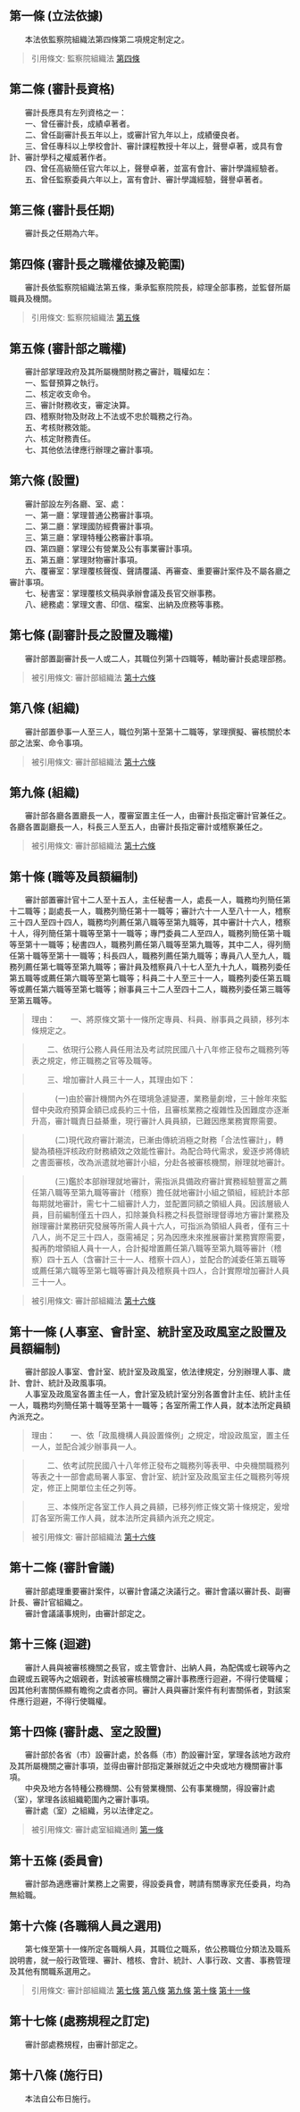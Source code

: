 第一條 (立法依據)
-----------------
　　本法依監察院組織法第四條第二項規定制定之。  
> 引用條文: 監察院組織法 [第四條](4701#第四條-審計部之職掌)



第二條 (審計長資格)
-------------------
　　審計長應具有左列資格之一：  
　　一、曾任審計長，成績卓著者。  
　　二、曾任副審計長五年以上，或審計官九年以上，成績優良者。  
　　三、曾任專科以上學校會計、審計課程教授十年以上，聲譽卓著，或具有會計、審計學科之權威著作者。  
　　四、曾任高級簡任官六年以上，聲譽卓著，並富有會計、審計學識經驗者。  
　　五、曾任監察委員六年以上，富有會計、審計學識經驗，聲譽卓著者。  


第三條 (審計長任期)
-------------------
　　審計長之任期為六年。  


第四條 (審計長之職權依據及範圍)
-------------------------------
　　審計長依監察院組織法第五條，秉承監察院院長，綜理全部事務，並監督所屬職員及機關。  
> 引用條文: 監察院組織法 [第五條](4701#第五條-審計長之職權)



第五條 (審計部之職權)
---------------------
　　審計部掌理政府及其所屬機關財務之審計，職權如左：  
　　一、監督預算之執行。  
　　二、核定收支命令。  
　　三、審計財務收支，審定決算。  
　　四、稽察財物及財政上不法或不忠於職務之行為。  
　　五、考核財務效能。  
　　六、核定財務責任。  
　　七、其他依法律應行辦理之審計事項。  


第六條 (設置)
-------------
　　審計部設左列各廳、室、處：  
　　一、第一廳：掌理普通公務審計事項。  
　　二、第二廳：掌理國防經費審計事項。  
　　三、第三廳：掌理特種公務審計事項。  
　　四、第四廳：掌理公有營業及公有事業審計事項。  
　　五、第五廳：掌理財物審計事項。  
　　六、覆審室：掌理覆核聲復、聲請覆議、再審查、重要審計案件及不屬各廳之審計事項。  
　　七、秘書室：掌理覆核文稿與承辦會議及長官交辦事務。  
　　八、總務處：掌理文書、印信、檔案、出納及庶務等事務。  


第七條 (副審計長之設置及職權)
-----------------------------
　　審計部置副審計長一人或二人，其職位列第十四職等，輔助審計長處理部務。  
> 被引用條文: 審計部組織法 [第十六條](4704#第十六條-各職稱人員之選用)



第八條 (組織)
-------------
　　審計部置參事一人至三人，職位列第十至第十二職等，掌理撰擬、審核關於本部之法案、命令事項。  
> 被引用條文: 審計部組織法 [第十六條](4704#第十六條-各職稱人員之選用)



第九條 (組織)
-------------
　　審計部各廳各置廳長一人，覆審室置主任一人，由審計長指定審計官兼任之。各廳各置副廳長一人，科長三人至五人，由審計長指定審計或稽察兼任之。  
> 被引用條文: 審計部組織法 [第十六條](4704#第十六條-各職稱人員之選用)



第十條 (職等及員額編制)
-----------------------
　　審計部置審計官十二人至十五人，主任秘書一人，處長一人，職務均列簡任第十二職等；副處長一人，職務列簡任第十一職等；審計六十一人至八十一人，稽察三十四人至四十四人，職務均列薦任第八職等至第九職等，其中審計十六人，稽察十人，得列簡任第十職等至第十一職等；專門委員二人至四人，職務列簡任第十職等至第十一職等；秘書四人，職務列薦任第八職等至第九職等，其中二人，得列簡任第十職等至第十一職等；科長四人，職務列薦任第九職等；專員八人至九人，職務列薦任第七職等至第九職等；審計員及稽察員八十七人至九十九人，職務列委任第五職等或薦任第六職等至第七職等；科員二十人至三十一人，職務列委任第五職等或薦任第六職等至第七職等；辦事員三十二人至四十二人，職務列委任第三職等至第五職等。  
> 理由：　　一、將原條文第十一條所定專員、科員、辦事員之員額，移列本條規定之。

> 　　二、依現行公務人員任用法及考試院民國八十八年修正發布之職務列等表之規定，修正職務之官等及職等。

> 　　三、增加審計人員三十一人，其理由如下：

> 　　　(一)由於審計機關內外在環境急遽變遷，業務量劇增，三十餘年來監督中央政府預算金額已成長約三十倍，且審核業務之複雜性及困難度亦逐漸升高，審計職責日益綦重，現行審計人員員額，已難因應業務實際需要。

> 　　　(二)現代政府審計潮流，已漸由傳統消極之財務「合法性審計」，轉變為積極評核政府財務績效之效能性審計。為配合時代需求，爰逐步將傳統之書面審核，改為派遣就地審計小組，分赴各被審核機關，辦理就地審計。

> 　　　(三)鑑於本部辦理就地審計，需指派具備政府審計實務經驗豐富之薦任第八職等至第九職等審計（稽察）擔任就地審計小組之領組，經統計本部每期就地審計，需七十二組審計人力，並配置同額之領組人員。因該層級人員，目前編制僅五十四人，扣除兼負科務之科長暨辦理督導地方審計業務及辦理審計業務研究發展等所需人員十六人，可指派為領組人員者，僅有三十八人，尚不足三十四人，亟需補足；另為因應未來推展審計業務實際需要，擬再酌增領組人員十一人，合計擬增置薦任第八職等至第九職等審計（稽察）四十五人（含審計三十一人、稽察十四人），並配合酌減委任第五職等或薦任第六職等至第七職等審計員及稽察員十四人，合計實際增加審計人員三十一人。

> 被引用條文: 審計部組織法 [第十六條](4704#第十六條-各職稱人員之選用)



第十一條 (人事室、會計室、統計室及政風室之設置及員額編制)
---------------------------------------------------------
　　審計部設人事室、會計室、統計室及政風室，依法律規定，分別辦理人事、歲計、會計、統計及政風事項。  
　　人事室及政風室各置主任一人，會計室及統計室分別各置會計主任、統計主任一人，職務均列簡任第十職等至第十一職等；各室所需工作人員，就本法所定員額內派充之。  
> 理由：　　一、依「政風機構人員設置條例」之規定，增設政風室，置主任一人，並配合減少辦事員一人。

> 　　二、依考試院民國八十八年修正發布之職務列等表甲、中央機關職務列等表之十一部會處局署人事室、會計室、統計室及政風室主任之職務列等規定，修正上開單位主任之列等。

> 　　三、本條所定各室工作人員之員額，已移列修正條文第十條規定，爰增訂各室所需工作人員，就本法所定員額內派充之規定。

> 被引用條文: 審計部組織法 [第十六條](4704#第十六條-各職稱人員之選用)



第十二條 (審計會議)
-------------------
　　審計部處理重要審計案件，以審計會議之決議行之。審計會議以審計長、副審計長、審計官組織之。  
　　審計會議議事規則，由審計部定之。  


第十三條 (迴避)
---------------
　　審計人員與被審核機關之長官，或主管會計、出納人員，為配偶或七親等內之血親或五親等內之姻親者，對該被審核機關之審計事務應行迴避，不得行使職權；因其他利害關係顯有瞻徇之虞者亦同。審計人員與審計案件有利害關係者，對該案件應行迴避，不得行使職權。  


第十四條 (審計處、室之設置)
---------------------------
　　審計部於各省（市）設審計處，於各縣（市）酌設審計室，掌理各該地方政府及其所屬機關之審計事項，並得由審計部指定兼辦就近之中央或地方機關審計事項。  
　　中央及地方各特種公務機關、公有營業機關、公有事業機關，得設審計處（室），掌理各該組織範圍內之審計事項。  
　　審計處（室）之組織，另以法律定之。  
> 被引用條文: 審計處室組織通則 [第一條](4705#第一條-立法依據)



第十五條 (委員會)
-----------------
　　審計部為適應審計業務上之需要，得設委員會，聘請有關專家充任委員，均為無給職。  


第十六條 (各職稱人員之選用)
---------------------------
　　第七條至第十一條所定各職稱人員，其職位之職系，依公務職位分類法及職系說明書，就一般行政管理、審計、稽核、會計、統計、人事行政、文書、事務管理及其他有關職系選用之。  
> 引用條文: 審計部組織法 [第七條](4704#第七條-副審計長之設置及職權) [第八條](4704#第八條-組織) [第九條](4704#第九條-組織) [第十條](4704#第十條-職等及員額編制) [第十一條](4704#第十一條-人事室、會計室、統計室及政風室之設置及員額編制)



第十七條 (處務規程之訂定)
-------------------------
　　審計部處務規程，由審計部定之。  


第十八條 (施行日)
-----------------
　　本法自公布日施行。